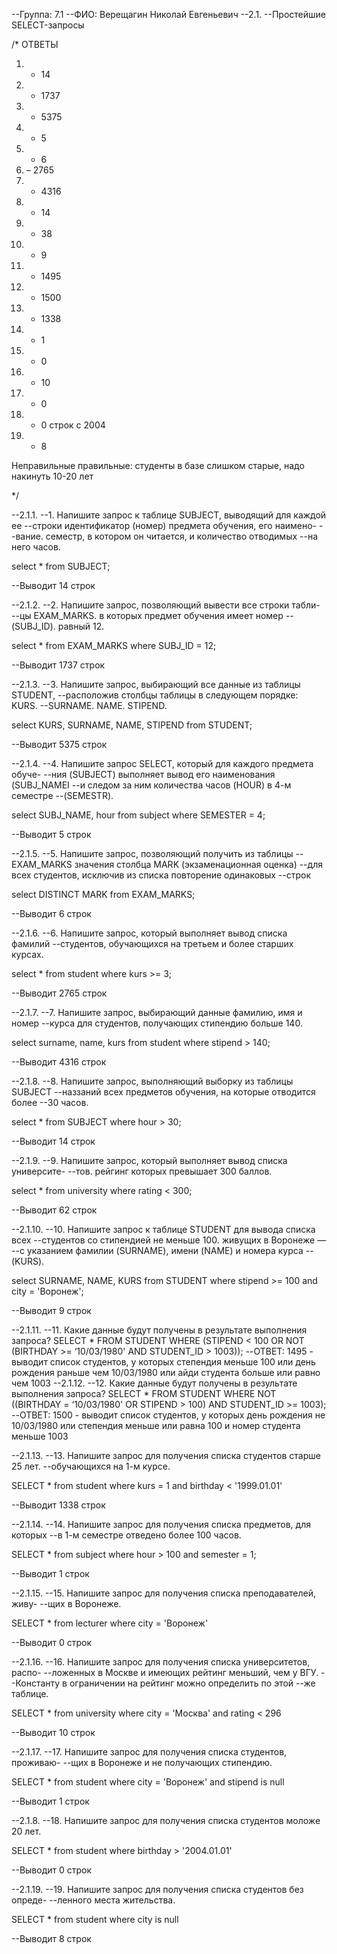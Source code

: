 --Группа: 7.1
--ФИО: Верещагин Николай Евгеньевич
--2.1. 
--Простейшие SELECT-запросы

/* OТВЕТЫ
1. - 14
2. - 1737
3. - 5375
4. - 5
5. - 6
6. – 2765
7. - 4316
8. - 14
9. - 38
10. - 9
11. - 1495
12. - 1500
13. - 1338
14. - 1
15. - 0
16. - 10
17. - 0
18. - 0 строк c 2004
19. - 8

Неправильные правильные:
студенты в базе слишком старые, надо накинуть 10-20 лет

*/


--2.1.1.
--1.	Напишите запрос к таблице SUBJECT, выводящий для каждой ее
--строки идентификатор (номер) предмета обучения, его наимено-
--вание. семестр, в котором он читается, и количество отводимых
--на него часов.

select *
	from SUBJECT;

--Выводит 14 строк

--2.1.2.
--2.	Напишите запрос, позволяющий вывести все строки табли-
--цы EXAM_MARKS. в которых предмет обучения имеет номер
--(SUBJ_ID). равный 12.

select *
	from EXAM_MARKS
	where SUBJ_ID = 12;

--Выводит 1737 строк

--2.1.3.
--3.	Напишите запрос, выбирающий все данные из таблицы STUDENT,
--расположив столбцы таблицы в следующем порядке: KURS.
--SURNAME. NAME. STIPEND.

select KURS, SURNAME, NAME, STIPEND
	from STUDENT;

--Выводит 5375 строк

--2.1.4.
--4.	Напишите запрос SELECT, который для каждого предмета обуче-
--ния (SUBJECT) выполняет вывод его наименования (SUBJ_NAMEI
--и следом за ним количества часов (HOUR) в 4-м семестре
--(SEMESTR).

select SUBJ_NAME, hour
	from subject
	where SEMESTER = 4;

--Выводит 5 строк

--2.1.5.
--5.	Напишите запрос, позволяющий получить из таблицы
--EXAM_MARKS значения столбца MARK (экзаменационная оценка)
--для всех студентов, исключив из списка повторение одинаковых
--строк

select DISTINCT MARK
	from EXAM_MARKS;

--Выводит 6 строк

--2.1.6.
--6.	Напишите запрос, который выполняет вывод списка фамилий
--студентов, обучающихся на третьем и более старших курсах.

select *
	from student
	where kurs >= 3;

--Выводит 2765 строк

--2.1.7.
--7.	Напишите запрос, выбирающий данные фамилию, имя и номер
--курса для студентов, получающих стипендию больше 140.

select surname, name, kurs
	from student
	where stipend > 140;

--Выводит 4316 строк

--2.1.8.
--8.	Напишите запрос, выполняющий выборку из таблицы SUBJECT
--наззаний всех предметов обучения, на которые отводится более
--30 часов.

select *
	from SUBJECT
	where hour > 30;

--Выводит 14 строк

--2.1.9.
--9.	Напишите запрос, который выполняет вывод списка университе-
--тов. рейгинг которых превышает 300 баллов.

select *
	from university
	where rating < 300;

--Выводит 62 строк

--2.1.10.
--10.	Напишите запрос к таблице STUDENT для вывода списка всех
--студентов со стипендией не меньше 100. живущих в Воронеже —
--с указанием фамилии (SURNAME), имени (NAME) и номера курса
--(KURS).

select SURNAME, NAME, KURS
	from STUDENT 
	where stipend >= 100 and city = 'Воронеж';

--Выводит 9 строк

--2.1.11.
--11.	Какие данные будут получены в результате выполнения запроса?
SELECT *
FROM STUDENT
WHERE (STIPEND < 100 OR
NOT (BIRTHDAY >= ‘10/03/1980'
AND STUDENT_ID > 1003));
--ОТВЕТ: 1495 - выводит список студентов, у которых степендия меньше 
	100 или день рождения раньше чем 10/03/1980 или айди студента
	больше или равно чем 1003
--2.1.12.
--12.	Какие данные будут получены в результате выполнения запроса?
SELECT *
FROM STUDENT
WHERE NOT ((BIRTHDAY = ‘10/03/1980' OR
STIPEND > 100)
AND STUDENT_ID >= 1003);
--ОТВЕТ: 1500 - выводит список студентов, у которых день рождения не 
	10/03/1980 или степендия меньше или равна 100 и номер студента
	меньше 1003
	
--2.1.13.
--13.	Напишите запрос для получения списка студентов старше 25 лет.
--обучающихся на 1-м курсе.

SELECT *
	from student
	where kurs = 1 and birthday < '1999.01.01'

--Выводит 1338 строк

--2.1.14.
--14.	Напишите запрос для получения списка предметов, для которых
--в 1-м семестре отведено более 100 часов.

SELECT *
	from subject
	where hour > 100 and semester = 1;

--Выводит 1 строк

--2.1.15.
--15.	Напишите запрос для получения списка преподавателей, живу-
--щих в Воронеже.

SELECT *
	from lecturer
	where city = 'Воронеж'

--Выводит 0 строк

--2.1.16.
--16.	Напишите запрос для получения списка университетов, распо-
--ложенных в Москве и имеющих рейтинг меньший, чем у ВГУ.
--Константу в ограничении на рейтинг можно определить по этой
--же таблице.

SELECT *
	from university
	where city = 'Москва' and rating < 296

--Выводит 10 строк

--2.1.17.
--17.	Напишите запрос для получения списка студентов, проживаю-
--щих в Воронеже и не получающих стипендию.

SELECT *
	from student
	where city = 'Воронеж' and stipend is null

--Выводит 1 строк

--2.1.8.
--18.	Напишите запрос для получения списка студентов моложе 20 лет.

SELECT *
	from student
	where birthday > '2004.01.01'

--Выводит 0 строк

--2.1.19.
--19.	Напишите запрос для получения списка студентов без опреде-
--ленного места жительства.

SELECT *
	from student
	where city is null

--Выводит 8 строк


